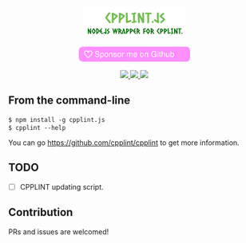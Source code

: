 <p align="center">
  <img src="https://github.com/XadillaX/cpplint.js/raw/master/assets/logo.png" />
</p>

<p align="center">
  <a href="https://github.com/sponsors/XadillaX"><img src="https://github.com/XadillaX/cpplint.js/raw/master/assets/github_sponsor_btn.png" /></a>
</p>

<p align="center">
  <a href="https://www.npmjs.org/package/cpplint.js">
    <img src="https://img.shields.io/npm/v/cpplint.js" />
  </a>
  <a href="https://github.com/XadillaX/cpplint.js">
    <img src="https://img.shields.io/github/workflow/status/XadillaX/cpplint.js/Node.js%20CI?event=push" />
  </a>
  <a href="https://coveralls.io/github/XadillaX/cpplint.js">
    <img src="https://img.shields.io/coveralls/github/XadillaX/cpplint.js/master" />
  </a>
</p>

## From the command-line

```shell
$ npm install -g cpplint.js
$ cpplint --help
```

You can go https://github.com/cpplint/cpplint to get more information.

## TODO

- [ ] CPPLINT updating script.

## Contribution

PRs and issues are welcomed!
